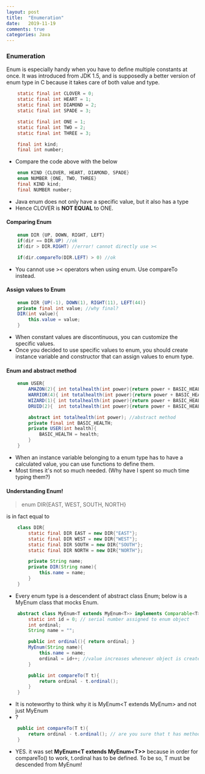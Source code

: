 ```yaml
---
layout: post
title:  "Enumeration"
date:   2019-11-19
comments: true
categories: Java
---
```


### Enumeration

Enum is especially handy when you have to define multiple constants at once. 
It was introduced from JDK 1.5, and is supposedly a better version of enum type in C because it takes care of both value and type.

```Java
    static final int CLOVER = 0;
    static final int HEART = 1;
    static final int DIAMOND = 2;
    static final int SPADE = 3;

    static final int ONE = 1;
    static final int TWO = 2;
    static final int THREE = 3;

    final int kind;
    final int number;
```
- Compare the code above with the below

```Java
    enum KIND {CLOVER, HEART, DIAMOND, SPADE}
    enum NUMBER {ONE, TWO, THREE}
    final KIND kind;
    final NUMBER number;
```
- Java enum does not only have a specific value, but it also has a type 
- Hence CLOVER is **NOT EQUAL** to ONE.

#### Comparing Enum
```Java
    enum DIR {UP, DOWN, RIGHT, LEFT}
    if(dir == DIR.UP) //ok
    if(dir > DIR.RIGHT) //error! cannot directly use ><

    if(dir.compareTo(DIR.LEFT) > 0) //ok
```
- You cannot use >< operators when using enum. Use compareTo instead.

#### Assign values to Enum 
```Java
    enum DIR {UP(-1), DOWN(1), RIGHT(11), LEFT(44)}
    private final int value; //why final?
    DIR(int value){
        this.value = value;
    }
```
- When constant values are discontinuous, you can customize the specific values.
- Once you decided to use specific values to enum, you should create instance variable and constructor that can assign values to enum type.

#### Enum and abstract method
```Java
    enum USER{
        AMAZON(2){ int totalhealth(int power){return power + BASIC_HEALTH;}},
        WARRIOR(4){ int totalhealth(int power){return power + BASIC_HEALTH;}}, 
        WIZARD(1){ int totalhealth(int power){return power + BASIC_HEALTH;}}, 
        DRUID(2){  int totalhealth(int power){return power + BASIC_HEALTH;}};

        abstract int totalhealth(int power); //abstract method
        private final int BASIC_HEALTH;
        private USER(int health){
            BASIC_HEALTH = health;
        }
    }
```
- When an instance variable belonging to a enum type has to have a calculated value, you can use functions to define them. 
- Most times it's not so much needed. (Why have I spent so much time typing them?)

#### Understanding Enum!

>enum DIR{EAST, WEST, SOUTH, NORTH}

is in fact equal to 

```Java
    class DIR{
        static final DIR EAST = new DIR{"EAST"};
        static final DIR WEST = new DIR{"WEST"};
        static final DIR SOUTH = new DIR{"SOUTH"};
        static final DIR NORTH = new DIR{"NORTH"};

        private String name;
        private DIR(String name){
            this.name = name;
        }
    }
```


- Every enum type is a descendent of abstract class Enum; below is a MyEnum class that mocks Enum.
```Java
    abstract class MyEnum<T extends MyEnum<T>> implements Comparable<T>{
        static int id = 0; // serial number assigned to enum object
        int ordinal;
        String name = "";

        public int ordinal(){ return ordinal; }
        MyEnum(String name){
            this.name = name;
            ordinal = id++; //value increases whenever object is created
        }

        public int compareTo(T t){
            return ordinal - t.ordinal();
        }
    }
```
- It is noteworthy to think why it is MyEnum<T extends MyEnum<T>> and not just MyEnum<T>
- ?

```Java
    public int compareTo(T t){
        return ordinal - t.ordinal(); // are you sure that t has method ordinal()?
    }
```
- YES. it was set **MyEnum\<T extends MyEnum\<T>>** because in order for compareTo() to work, t.ordinal has to be defined. To be so, T must be descended from MyEnum!
 